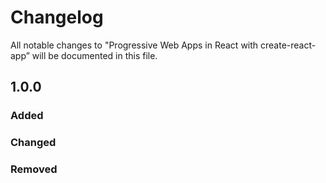 # Changelog

All notable changes to "Progressive Web Apps in React with create-react-app” will be documented in this file.

## 1.0.0

### Added

### Changed

### Removed
